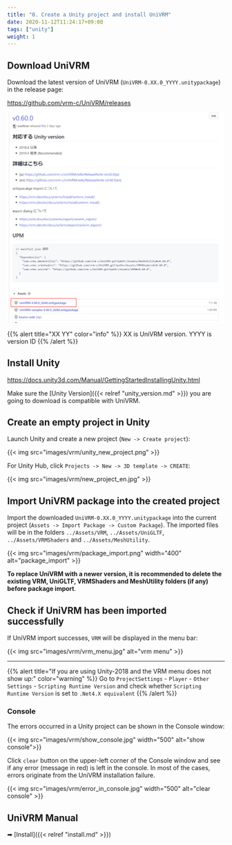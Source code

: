```yaml
---
title: "0. Create a Unity project and install UniVRM"
date: 2020-11-12T11:24:17+09:00
tags: ["unity"]
weight: 1
---
```


## Download UniVRM

Download the latest version of UniVRM (`UniVRM-0.XX.0_YYYY.unitypackage`) in the release page:

https://github.com/vrm-c/UniVRM/releases

![download_unitypackage](/images/vrm/download_unitypackage.png)

{{% alert title="XX YY" color="info" %}}
XX is UniVRM version. YYYY is version ID
{{% /alert %}}

## Install Unity

https://docs.unity3d.com/Manual/GettingStartedInstallingUnity.html

Make sure the [Unity Version]({{< relref "unity_version.md" >}}) you are going to download is compatible with UniVRM.

## Create an empty project in Unity

Launch Unity and create a new project (``New -> Create project``):

{{< img src="images/vrm/unity_new_project.png" >}}

For Unity Hub, click ``Projects -> New -> 3D template -> CREATE``:

{{< img src="images/vrm/new_project_en.jpg" >}}

## Import UniVRM package into the created project

Import the downloaded `UniVRM-0.XX.0_YYYY.unitypackage` into the current project (``Assets -> Import Package -> Custom Package``). The imported files will be in the folders ``../Assets/VRM``, ``../Assets/UniGLTF``, ``../Assets/VRMShaders`` and ``../Assets/MeshUtility``.

{{< img src="images/vrm/package_import.png" width="400" alt="package_import" >}}

**To replace UniVRM with a newer version, it is recommended to delete the existing VRM, UniGLTF, VRMShaders and MeshUtility folders (if any) before package import**.

## Check if UniVRM has been imported successfully

If UniVRM import successes, `VRM` will be displayed in the menu bar:

{{< img src="images/vrm/vrm_menu.jpg" alt="vrm menu" >}}
<hr>

{{% alert title="If you are using Unity-2018 and the VRM menu does not show up:" color="warning" %}}
Go to `ProjectSettings` - `Player` - `Other Settings` - `Scripting Runtime Version` and check whether `Scripting Runtime Version` is set to `.Net4.X equivalent`
{{% /alert %}}

### Console

The errors occurred in a Unity project can be shown in the Console window:

{{< img src="images/vrm/show_console.jpg"  width="500" alt="show console">}}

Click `clear` button on the upper-left corner of the Console window and see if any error (message in red) is left in the console. In most of the cases, errors originate from the UniVRM installation failure.

{{< img src="images/vrm/error_in_console.jpg" width="500" alt="clear console" >}}

## UniVRM Manual

➡ [Install]({{< relref "install.md" >}})
